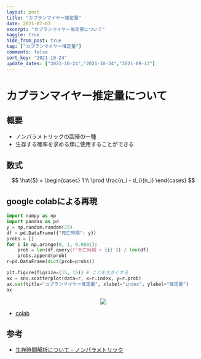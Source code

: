 ```yaml
---
layout: post
title: "カプランマイヤー推定量"
date: 2021-07-03
excerpt: "カプランマイヤー推定量について"
kaggle: true
hide_from_post: true
tag: ["カプランマイヤー推定量"]
comments: false
sort_key: "2021-10-24"
update_dates: ["2021-10-24","2021-10-24","2021-09-13"]
---
```


# カプランマイヤー推定量について

## 概要
 - ノンパラメトリックの回帰の一種
 - 生存する確率を求める類に使用することができる

## 数式

$$
\hat{S} = \begin{cases}  
  1 \\
  \prod \frac{n_i - d_i}{n_i} \end{cases}
$$

## google colabによる再現

```python
import numpy as np
import pandas as pd
y = np.random.random(25)
df = pd.DataFrame({"死亡時期": y})
probs = []
for i in np.arange(0, 1, 0.0001):
    prob = len(df.query(f'死亡時期 > {i}')) / len(df)
    probs.append(prob)
r=pd.DataFrame(dict(prob=probs))

plt.figure(figsize=(15, 15)) # ここを大きくする
ax = sns.scatterplot(data=r, x=r.index, y=r.prob)
ax.set(title="カプランマイヤー推定量", xlabel="index", ylabel="推定量")
ax
```

<div align="center">
  <img src="https://user-images.githubusercontent.com/4949982/138596475-9175ce45-18b9-4caf-b67c-3927d2014959.png">
</div>

 - [colab](https://colab.research.google.com/drive/1oeGK86qJCEhLpgJFvCvqpL-iAu2yc_8x?usp=sharing)

## 参考
 - [生存時間解析について – ノンパラメトリック](https://ai-lab.lapras.com/ml/non-parametric/)
